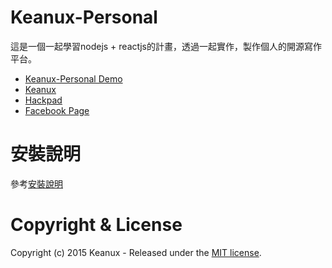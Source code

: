 # Keanux-Personal

這是一個一起學習nodejs + reactjs的計畫，透過一起實作，製作個人的開源寫作平台。

- [Keanux-Personal Demo](http://keanux.com:8080)
- [Keanux](http://keanux.com)
- [Hackpad](https://keanux.hackpad.com/INTRO-rDTHFqtALl2)
- [Facebook Page](https://www.facebook.com/trykeanux)

# 安裝說明

參考[安裝說明](docs/setup.md)

# Copyright & License

Copyright (c) 2015 Keanux - Released under the [MIT license](LICENSE).
